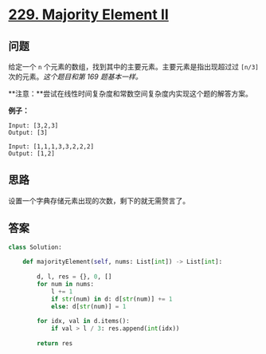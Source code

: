 # [229. Majority Element II](https://leetcode.com/problems/majority-element-ii/)

## 问题

给定一个 `n` 个元素的数组，找到其中的主要元素。主要元素是指出现超过过 `[n/3]` 次的元素。*这个题目和第 169 题基本一样。*

**注意：**尝试在线性时间复杂度和常数空间复杂度内实现这个题的解答方案。

**例子：**

```
Input: [3,2,3]
Output: [3]

Input: [1,1,1,3,3,2,2,2]
Output: [1,2]
```

## 思路

设置一个字典存储元素出现的次数，剩下的就无需赘言了。

## 答案

```python
class Solution:
    
    def majorityElement(self, nums: List[int]) -> List[int]:
        
        d, l, res = {}, 0, []
        for num in nums:
            l += 1
            if str(num) in d: d[str(num)] += 1
            else: d[str(num)] = 1
        
        for idx, val in d.items():
            if val > l / 3: res.append(int(idx))
                
        return res
```